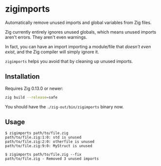 # zigimports

Automatically remove unused imports and global variables from Zig files.

Zig currently entirely ignores unused globals, which means unused imports aren't errors.
They aren't even warnings.

In fact, you can have an import importing a module/file that *doesn't even exist*, and
the Zig compiler will simply ignore it.

`zigimports` helps you avoid that by cleaning up unused imports.

## Installation

Requires Zig 0.13.0 or newer:

```bash
zig build --release=safe
```

You should have the `./zig-out/bin/zigimports` binary now.

## Usage

```console
$ zigimports path/to/file.zig
path/to/file.zig:1:0: std is unused
path/to/file.zig:2:0: otherfile is unused
path/to/file.zig:9:0: MyStruct is unused

$ zigimports path/to/file.zig --fix
path/to/file.zig - Removed 3 unused imports
```
